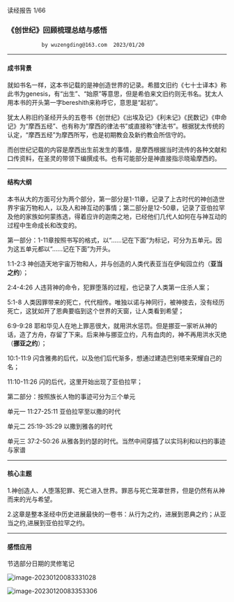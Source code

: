 
读经报告 1/66

### 《创世纪》回顾梳理总结与感悟
               by wuzengding@163.com  2023/01/20

****

#### 成书背景

就如书名一样，这本书记载的是神创造世界的记录。希腊文旧约《七十士译本》称此书为genesis，有“出生”、“始原”等意思，但是希伯来文旧约则无书名。犹太人用本书的开头第一字bereshith来称呼它，意思是“起初”。

犹太人称旧约圣经开头的五卷书《创世纪》《出埃及记》《利未记》《民数记》《申命记》为“摩西五经”、也有称为“摩西的律法书”或直接称“律法书”。根据犹太传统的认定，“摩西五经”为摩西所写，也是初期教会及新约教会所信守的。

而创世纪记载的内容是摩西出生前发生的事情，是摩西根据当时流传的各种文献和口传资料，在圣灵的带领下编撰成书。也有可能部分是神直接指示晓瑜摩西的。

****

#### 结构大纲

本书从大的方面可分为两个部分，第一部分是1-11章，记录了上古时代的神创造世界宇宙万物和人，以及人和神互动的事情；第二部分是12-50章，记录了亚伯拉罕及他的家族如何蒙拣选，得着应许的迦南之地，已经他们几代人如何在与神互动的过程中生命成长和改变的。

第一部分：1-11章按照书写的格式，以“......记在下面”为标记，可分为五单元。因为这五单元都以“......记在下面”为开头。

1:1-2:3   神创造天地宇宙万物和人，并与创造的人类代表亚当在伊甸园立约（**亚当之约**）；

2:4-4:26 人违背神的命令，犯罪堕落的过程，也记录了人类第一庄杀人案；

5:1-8 人类因罪带来的死亡，代代相传。唯独以诺与神同行，被神接去，没有经历死亡，这犹如开了恩典要临到这个世界的天窗，让人类看到希望；

6:9-9:28 耶和华见人在地上罪恶很大，就用洪水惩罚。但是挪亚一家听从神的话，造了方舟，存留了下来。后来神与挪亚立约，凡有血肉的，神不再用洪水灭绝（**挪亚之约**）；

10:1-11:9 闪含雅弗的后代，以及他们后代渐多，想通过建造巴别塔来荣耀自己的名；

11:10-11:26 闪的后代，这里开始出现了亚伯拉罕；

第二部分：按照族长人物的事迹可分为三个单元

单元一 11:27-25:11 亚伯拉罕至以撒的时代

单元二 25:19-35:29 以撒到雅各的时代

单元三 37:2-50:26 从雅各到约瑟的时代。当然中间穿插了以实玛利和以扫的事迹与家谱

****

#### 核心主题

1.神创造人、人堕落犯罪、死亡进入世界。罪恶与死亡笼罩世界，但是仍然有从神而来的光与希望。

2.这章是整本圣经中历史进展最快的一卷书：从行为之约，进展到恩典之约；从亚当之约,进展到亚伯拉罕之约。

****

#### 感悟应用

节选部分日期的灵修笔记

![image-20230120083331028](https://joseph-in-egypt-1316504801.cos.ap-nanjing.myqcloud.com/image-20230120083331028.png)

![image-20230120083353306](https://joseph-in-egypt-1316504801.cos.ap-nanjing.myqcloud.com/image-20230120083353306.png)





